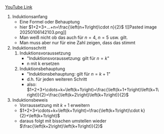 [YouTube Link](https://www.youtube.com/watch?v=MD7U_vYaX58)
1. Induktionsanfang
	- Eine Formel oder Behauptung
	- hier $1+2+3+...+n=\frac{\left(n+1\right)\cdot n}{2}$
	 ![[Pasted image 20250106142103.png]]
	- Man weiß nicht ob das auch für $n = 4$, $n = 5$ usw. gilt.
	- Man muss aber nur für eine Zahl zeigen, dass das stimmt
2. Induktionsschritt
	1. Induktionsvoraussetzung
		- "Induktionsvoraussetzung: gilt für $n = k$"
		- n mit k ersetzen
	2. Induktionsbehauptung
		- "Induktionsbehauptung: gilt für $n = k + 1$"
		- d.h. für jeden weiteren Schritt
		- also: $1+2+3+\cdots+k+\left(k+1\right)=\frac{\left(k+1+1\right)\left(k+1\right)}{2}=\frac{\left(k+2\right)\left(k+1\right)}{2}$
3. Induktionsbeweis
	- Vorraussetzung mit $k + 1$ erweitern
	- $1+2+3+\cdots+k+\left(k+1\right)=\frac{\left(k+1\right)\cdot k}{2}+\left(k+1\right)$
	- daraus  folgt mit bisschen umstellen wieder $\frac{\left(k+2\right)\left(k+1\right)}{2}$
